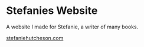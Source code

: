 # Stefanies Website
A website I made for Stefanie, a writer of many books. 

[stefaniehutcheson.com](https://stefaniehutcheson.com/)
